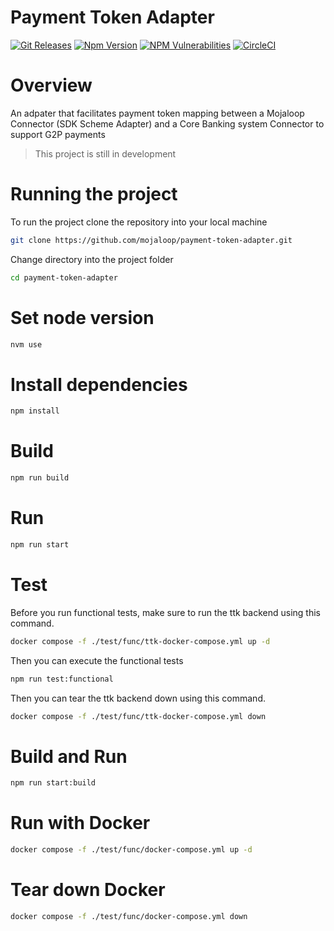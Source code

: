 # Payment Token Adapter

[![Git Releases](https://img.shields.io/github/release/mojaloop/payment-token-adapter.svg?style=flat)](https://github.com/mojaloop/payment-token-adapter/releases)
[![Npm Version](https://img.shields.io/npm/v/@mojaloop/payment-token-adapter.svg?style=flat)](https://www.npmjs.com/package/@mojaloop/payment-token-adapter)
[![NPM Vulnerabilities](https://img.shields.io/snyk/vulnerabilities/npm/@mojaloop/payment-token-adapter.svg?style=flat)](https://www.npmjs.com/package/@mojaloop/payment-token-adapter)
[![CircleCI](https://circleci.com/gh/mojaloop/payment-token-adapter.svg?style=svg)](https://circleci.com/gh/mojaloop/payment-token-adapter)

# Overview
An adpater that facilitates payment token mapping between a Mojaloop Connector (SDK Scheme Adapter) and a  Core Banking system Connector to support G2P payments

> This project is still in development

# Running the project

To run the project clone the repository into your local machine 

```bash
git clone https://github.com/mojaloop/payment-token-adapter.git
```


Change directory into the project folder

```bash
cd payment-token-adapter
```

# Set node version

```bash
nvm use
```

# Install dependencies

```bash
npm install
```

# Build 
```bash
npm run build
```

# Run 
```bash
npm run start
```

# Test
Before you run functional tests, make sure to run the ttk backend using this command.

```bash
docker compose -f ./test/func/ttk-docker-compose.yml up -d
```

Then you can execute the functional tests

```bash
npm run test:functional
```

Then you can tear the ttk backend down using this command.

```bash
docker compose -f ./test/func/ttk-docker-compose.yml down 
```
# Build and Run
```bash
npm run start:build
```
# Run with Docker

```bash
docker compose -f ./test/func/docker-compose.yml up -d
```
# Tear down Docker

```bash
docker compose -f ./test/func/docker-compose.yml down
```